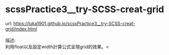 # scssPractice3__try-SCSS-creat-grid
url: https://luka1901.github.io/scssPractice3__try-SCSS-creat-grid/index.html <br />
<br />
描述:<br />
利用float以及設定width計算公式呈現grid的效果。<
